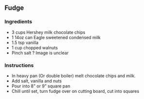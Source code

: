 ## Fudge

### Ingredients

* 3 cups Hershey milk chocolate chips
* 1 14oz can Eagle sweetened condensed milk
* 1.5 tsp vanilla
* 1 cup chopped walnuts
* Pinch salt ?  Image is unclear

### Instructions
* In heavy pan (Or double boiler) melt chocolate chips and milk.
* Add salt, vanilla and nuts
* Pour into 8" or 9" square pan
* Chill until set, turn fudge over on cutting board, cut into squares
